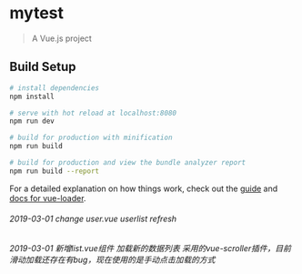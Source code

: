 # mytest

> A Vue.js project

## Build Setup

``` bash
# install dependencies
npm install

# serve with hot reload at localhost:8080
npm run dev

# build for production with minification
npm run build

# build for production and view the bundle analyzer report
npm run build --report
```

For a detailed explanation on how things work, check out the [guide](http://vuejs-templates.github.io/webpack/) and [docs for vue-loader](http://vuejs.github.io/vue-loader).

######  2019-03-01 change  user.vue userlist refresh 
######  2019-03-01  新增list.vue组件 加载新的数据列表 采用的vue-scroller插件，目前滑动加载还存在有bug，现在使用的是手动点击加载的方式
